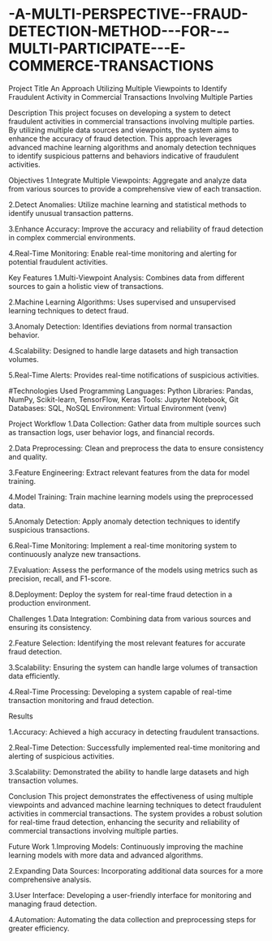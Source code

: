 # -A-MULTI-PERSPECTIVE--FRAUD-DETECTION-METHOD---FOR---MULTI-PARTICIPATE---E-COMMERCE-TRANSACTIONS
Project Title
An Approach Utilizing Multiple Viewpoints to Identify Fraudulent Activity in Commercial Transactions Involving Multiple Parties

Description
This project focuses on developing a system to detect fraudulent activities in commercial transactions involving multiple parties. By utilizing multiple data sources and viewpoints, the system aims to enhance the accuracy of fraud detection. This approach leverages advanced machine learning algorithms and anomaly detection techniques to identify suspicious patterns and behaviors indicative of fraudulent activities.

Objectives
1.Integrate Multiple Viewpoints:
Aggregate and analyze data from various sources to provide a comprehensive view of each transaction.

2.Detect Anomalies:
Utilize machine learning and statistical methods to identify unusual transaction patterns.

3.Enhance Accuracy:
Improve the accuracy and reliability of fraud detection in complex commercial environments.

4.Real-Time Monitoring:
Enable real-time monitoring and alerting for potential fraudulent activities.

Key Features
1.Multi-Viewpoint Analysis:
Combines data from different sources to gain a holistic view of transactions.

2.Machine Learning Algorithms:
Uses supervised and unsupervised learning techniques to detect fraud.

3.Anomaly Detection:
Identifies deviations from normal transaction behavior.

4.Scalability:
Designed to handle large datasets and high transaction volumes.

5.Real-Time Alerts:
Provides real-time notifications of suspicious activities.

#Technologies Used Programming Languages: Python Libraries: Pandas, NumPy, Scikit-learn, TensorFlow, Keras Tools: Jupyter Notebook, Git Databases: SQL, NoSQL Environment: Virtual Environment (venv)

Project Workflow
1.Data Collection:
Gather data from multiple sources such as transaction logs, user behavior logs, and financial records.

2.Data Preprocessing:
Clean and preprocess the data to ensure consistency and quality.

3.Feature Engineering:
Extract relevant features from the data for model training.

4.Model Training:
Train machine learning models using the preprocessed data.

5.Anomaly Detection:
Apply anomaly detection techniques to identify suspicious transactions.

6.Real-Time Monitoring:
Implement a real-time monitoring system to continuously analyze new transactions.

7.Evaluation:
Assess the performance of the models using metrics such as precision, recall, and F1-score.

8.Deployment:
Deploy the system for real-time fraud detection in a production environment.

Challenges
1.Data Integration:
Combining data from various sources and ensuring its consistency.

2.Feature Selection:
Identifying the most relevant features for accurate fraud detection.

3.Scalability:
Ensuring the system can handle large volumes of transaction data efficiently.

4.Real-Time Processing:
Developing a system capable of real-time transaction monitoring and fraud detection.

Results

1.Accuracy:
Achieved a high accuracy in detecting fraudulent transactions.

2.Real-Time Detection:
Successfully implemented real-time monitoring and alerting of suspicious activities.

3.Scalability:
Demonstrated the ability to handle large datasets and high transaction volumes.

Conclusion
This project demonstrates the effectiveness of using multiple viewpoints and advanced machine learning techniques to detect fraudulent activities in commercial transactions. The system provides a robust solution for real-time fraud detection, enhancing the security and reliability of commercial transactions involving multiple parties.

Future Work
1.Improving Models:
Continuously improving the machine learning models with more data and advanced algorithms.

2.Expanding Data Sources:
Incorporating additional data sources for a more comprehensive analysis.

3.User Interface:
Developing a user-friendly interface for monitoring and managing fraud detection.

4.Automation:
Automating the data collection and preprocessing steps for greater efficiency.
